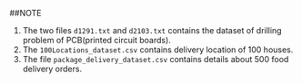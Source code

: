 ##NOTE
  1. The two files ```d1291.txt``` and ```d2103.txt``` contains the dataset of drilling problem of PCB(printed circuit boards).
  2. The ```100Locations_dataset.csv``` contains delivery location of 100 houses.
  3. The file ```package_delivery_dataset.csv``` contains details about 500 food delivery orders.
